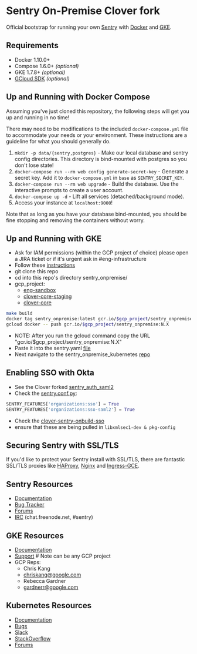# Sentry On-Premise Clover fork

Official bootstrap for running your own [Sentry](https://sentry.io/) with [Docker](https://www.docker.com/)
and [GKE](https://cloud.google.com/kubernetes-engine/).

## Requirements

* Docker 1.10.0+
* Compose 1.6.0+ _(optional)_
* GKE 1.7.8+ _(optional)_
* [GCloud SDK](https://cloud.google.com/sdk/downloads) _(optional)_

## Up and Running with Docker Compose

Assuming you've just cloned this repository, the following steps
will get you up and running in no time!

There may need to be modifications to the included `docker-compose.yml` file to accommodate your needs or your environment.
These instructions are a guideline for what you should generally do.

1. `mkdir -p data/{sentry,postgres}` - Make our local database and sentry config directories.
    This directory is bind-mounted with postgres so you don't lose state!
2. `docker-compose run --rm web config generate-secret-key` - Generate a secret key.
    Add it to `docker-compose.yml` in `base` as `SENTRY_SECRET_KEY`.
3. `docker-compose run --rm web upgrade` - Build the database.
    Use the interactive prompts to create a user account.
4. `docker-compose up -d` - Lift all services (detached/background mode).
5. Access your instance at `localhost:9000`!

Note that as long as you have your database bind-mounted, you should
be fine stopping and removing the containers without worry.

## Up and Running with GKE

* Ask for IAM permissions (within the GCP project of choice) please open a JIRA ticket or if it's urgent ask in #eng-infrastructure 
* Follow these [instructions](https://github.com/CloverHealth/documentation/blob/master/docs/sentry_on_gke.md)
* git clone this repo
* cd into this repo's directory sentry_onpremise/
* gcp_project:
  * [eng-sandbox](https://console.cloud.google.com/home/dashboard?project=eng-sandbox&organizationId=718291092617)
  * [clover-core-staging](https://console.cloud.google.com/home/dashboard?project=clover-core-staging&organizationId=718291092617)
  * [clover-core](https://console.cloud.google.com/home/dashboard?project=clover-core&organizationId=718291092617)

```bash
make build
docker tag sentry_onpremise:latest gcr.io/$gcp_project/sentry_onpremise:N.X
gcloud docker -- push gcr.io/$gcp_project/sentry_onpremise:N.X
```

* NOTE: After you run the gcloud command copy the URL "gcr.io/$gcp_project/sentry_onpremise:N.X"
* Paste it into the sentry.yaml [file](https://github.com/Cloverhealth/sentry_onpremise_kubernetes/master/sentry/sentry.yaml)
* Next navigate to the sentry_onpremise_kubernetes [repo](https://github.com/Cloverhealth/sentry_onpremise_kubernetes)

## Enabling SSO with Okta

* See the Clover forked [sentry_auth_saml2](https://github.com/CloverHealth/sentry-auth-saml2)
* Check the [sentry.conf.py](https://github.com/CloverHealth/sentry_onpremise/blob/master/sentry.conf.py):

```python
SENTRY_FEATURES['organizations:sso'] = True
SENTRY_FEATURES['organizations:sso-saml2'] = True
```

* Check the [clover-sentry-onbuild-sso](https://github.com/CloverHealth/clover-sentry-onbuild-sso)
* ensure that these are being pulled in `libxmlsec1-dev & pkg-config`

## Securing Sentry with SSL/TLS

If you'd like to protect your Sentry install with SSL/TLS, there are
fantastic SSL/TLS proxies like [HAProxy](http://www.haproxy.org/), [Nginx](http://nginx.org/)
and [Ingress-GCE](https://github.com/kubernetes/ingress-gce/blob/master/README.md#frontend-https).

## Sentry Resources

* [Documentation](https://docs.sentry.io/server/installation/docker/)
* [Bug Tracker](https://github.com/getsentry/onpremise)
* [Forums](https://forum.sentry.io/c/on-premise)
* [IRC](irc://chat.freenode.net/sentry) (chat.freenode.net, #sentry)

## GKE Resources

* [Documentation](https://cloud.google.com/kubernetes-engine/docs/)
* [Support](https://console.cloud.google.com/support?project=eng-sandbox) # Note can be any GCP project
* GCP Reps:
  * Chris Kang
  * chriskang@google.com
  * Rebecca Gardner
  * gardnerr@google.com

## Kubernetes Resources

* [Documentation](https://kubernetes.io/docs/home/)
* [Bugs](https://github.com/kubernetes/kubernetes/issues)
* [Slack](http://slack.k8s.io/)
* [StackOverflow](http://stackoverflow.com/questions/tagged/kubernetes)
* [Forums](https://groups.google.com/forum/#!forum/kubernetes-users)
